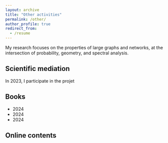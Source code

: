 ```yaml
---
layout: archive
title: "Other activities"
permalink: /other/
author_profile: true
redirect_from:
  - /resume
---
```


My research focuses on the properties of large graphs and networks, at the intersection of probability, geometry, and spectral analysis. 

Scientific mediation
------

In 2023, I participate in the projet [](https://lesmathsenscene.fr/regards-de-geometre/)

Books
------
* 2024
* 2024
* 2024


Online contents
------


